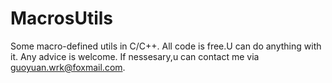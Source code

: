 # MacrosUtils
Some macro-defined utils in C/C++.
All code is free.U can do anything with it.
Any advice is welcome.
If nessesary,u can contact me via guoyuan.wrk@foxmail.com.
